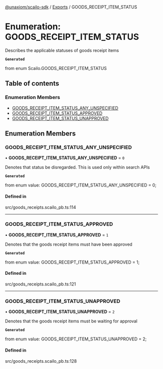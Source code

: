 [@unaxiom/scailo-sdk](../README.md) / [Exports](../modules.md) / GOODS\_RECEIPT\_ITEM\_STATUS

# Enumeration: GOODS\_RECEIPT\_ITEM\_STATUS

Describes the applicable statuses of goods receipt items

**`Generated`**

from enum Scailo.GOODS_RECEIPT_ITEM_STATUS

## Table of contents

### Enumeration Members

- [GOODS\_RECEIPT\_ITEM\_STATUS\_ANY\_UNSPECIFIED](GOODS_RECEIPT_ITEM_STATUS.md#goods_receipt_item_status_any_unspecified)
- [GOODS\_RECEIPT\_ITEM\_STATUS\_APPROVED](GOODS_RECEIPT_ITEM_STATUS.md#goods_receipt_item_status_approved)
- [GOODS\_RECEIPT\_ITEM\_STATUS\_UNAPPROVED](GOODS_RECEIPT_ITEM_STATUS.md#goods_receipt_item_status_unapproved)

## Enumeration Members

### GOODS\_RECEIPT\_ITEM\_STATUS\_ANY\_UNSPECIFIED

• **GOODS\_RECEIPT\_ITEM\_STATUS\_ANY\_UNSPECIFIED** = ``0``

Denotes that status be disregarded. This is used only within search APIs

**`Generated`**

from enum value: GOODS_RECEIPT_ITEM_STATUS_ANY_UNSPECIFIED = 0;

#### Defined in

src/goods_receipts.scailo_pb.ts:114

___

### GOODS\_RECEIPT\_ITEM\_STATUS\_APPROVED

• **GOODS\_RECEIPT\_ITEM\_STATUS\_APPROVED** = ``1``

Denotes that the goods receipt items must have been approved

**`Generated`**

from enum value: GOODS_RECEIPT_ITEM_STATUS_APPROVED = 1;

#### Defined in

src/goods_receipts.scailo_pb.ts:121

___

### GOODS\_RECEIPT\_ITEM\_STATUS\_UNAPPROVED

• **GOODS\_RECEIPT\_ITEM\_STATUS\_UNAPPROVED** = ``2``

Denotes that the goods receipt items must be waiting for approval

**`Generated`**

from enum value: GOODS_RECEIPT_ITEM_STATUS_UNAPPROVED = 2;

#### Defined in

src/goods_receipts.scailo_pb.ts:128
